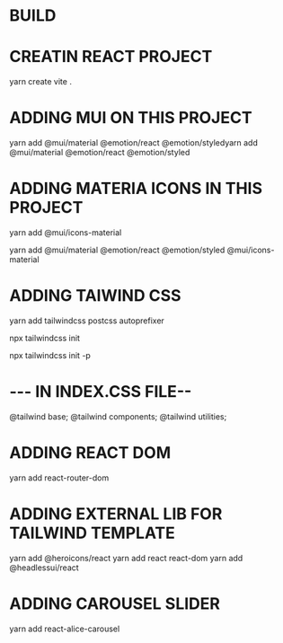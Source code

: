 # BUILD

# CREATIN REACT PROJECT

yarn create vite .

# ADDING MUI ON THIS PROJECT

yarn add @mui/material @emotion/react @emotion/styledyarn add @mui/material @emotion/react @emotion/styled

# ADDING MATERIA ICONS IN THIS PROJECT

yarn add @mui/icons-material

yarn add @mui/material @emotion/react @emotion/styled @mui/icons-material

# ADDING TAIWIND CSS

yarn add tailwindcss postcss autoprefixer

npx tailwindcss init

npx tailwindcss init -p

# --- IN INDEX.CSS FILE--

@tailwind base;
@tailwind components;
@tailwind utilities;

# ADDING REACT DOM

yarn add react-router-dom

# ADDING EXTERNAL LIB FOR TAILWIND TEMPLATE

yarn add @heroicons/react
yarn add react react-dom
yarn add @headlessui/react

# ADDING CAROUSEL SLIDER

yarn add react-alice-carousel
